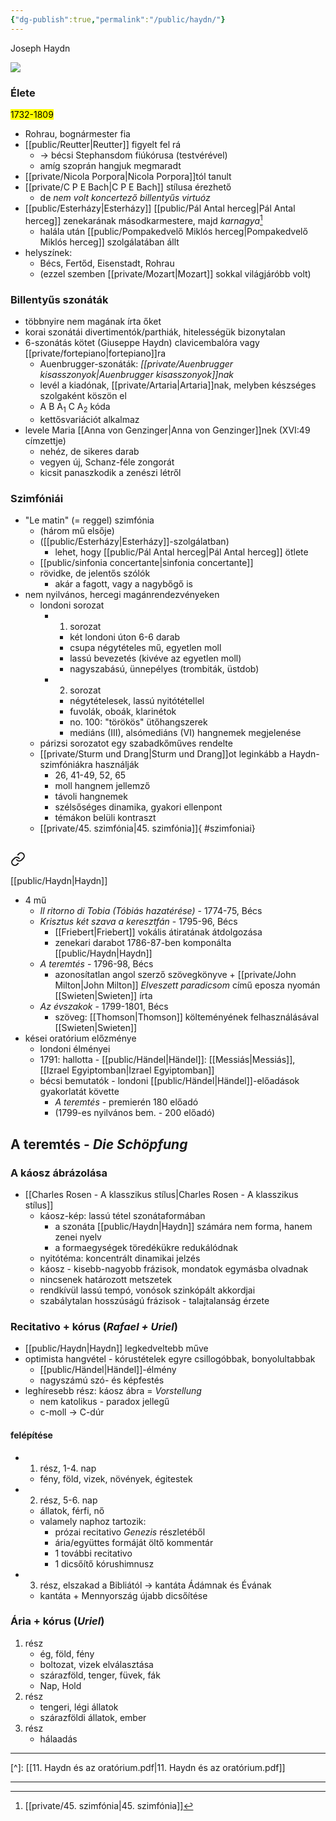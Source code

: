 ```yaml
---
{"dg-publish":true,"permalink":"/public/haydn/"}
---
```


Joseph Haydn

![](https://www.mainpost.de/storage/image/1/1/7/5/2235711_fancybox_1u-pup_EomADw.jpg)

### Élete
<mark>1732-1809</mark>
- Rohrau, bognármester fia
- [[public/Reutter\|Reutter]] figyelt fel rá
	- -> bécsi Stephansdom fiúkórusa (testvérével)
	- amíg szoprán hangjuk megmaradt
- [[private/Nicola Porpora\|Nicola Porpora]]tól tanult
- [[private/C P E Bach\|C P E Bach]] stílusa érezhető
	- de *nem volt koncertező billentyűs virtuóz*
- [[public/Esterházy\|Esterházy]] [[public/Pál Antal herceg\|Pál Antal herceg]] zenekarának másodkarmestere, majd *karnagya*[^1]
	- halála után [[public/Pompakedvelő Miklós herceg\|Pompakedvelő Miklós herceg]] szolgálatában állt
- helyszínek:
	- Bécs, Fertőd, Eisenstadt, Rohrau
	- (ezzel szemben [[private/Mozart\|Mozart]] sokkal világjáróbb volt)

### Billentyűs szonáták
- többnyire nem magának írta őket
- korai szonátái divertimentók/parthiák, hitelességük bizonytalan
- 6-szonátás kötet (Giuseppe Haydn) clavicembalóra vagy [[private/fortepiano\|fortepiano]]ra
	- Auenbrugger-szonáták: *[[private/Auenbrugger kisasszonyok\|Auenbrugger kisasszonyok]]nak*
	- levél a kiadónak, [[private/Artaria\|Artaria]]nak, melyben készséges szolgaként köszön el
	- A B A<sub>1</sub> C A<sub>2</sub>  kóda
	- kettősvariációt alkalmaz
- levele Maria [[Anna von Genzinger\|Anna von Genzinger]]nek (XVI:49 címzettje)
	- nehéz, de sikeres darab
	- vegyen új, Schanz-féle zongorát
	- kicsit panaszkodik a zenészi létről

### Szimfóniái
- "Le matin" (= reggel) szimfónia
	- (három mű elsője)
	- ([[public/Esterházy\|Esterházy]]-szolgálatban)
		- lehet, hogy [[public/Pál Antal herceg\|Pál Antal herceg]] ötlete
	- [[public/sinfonia concertante\|sinfonia concertante]]
	- rövidke, de jelentős szólók
		- akár a fagott, vagy a nagybőgő is
- nem nyilvános, hercegi magánrendezvényeken
	- londoni sorozat
		- 1. sorozat
			- két londoni úton 6-6 darab
			- csupa négytételes mű, egyetlen moll
			- lassú bevezetés (kivéve az egyetlen moll)
			- nagyszabású, ünnepélyes (trombiták, üstdob)
		- 2. sorozat
			- négytételesek, lassú nyitótétellel
			- fuvolák, oboák, klarinétok
			- no. 100: "törökös" ütőhangszerek
			- mediáns (III), alsómediáns (VI) hangnemek megjelenése
	- párizsi sorozatot egy szabadkőműves rendelte
	- [[private/Sturm und Drang\|Sturm und Drang]]ot leginkább a Haydn-szimfóniákra használják
		- 26, 41-49, 52, 65
		- moll hangnem jellemző
		- távoli hangnemek
		- szélsőséges dinamika, gyakori ellenpont
		- témákon belüli kontraszt
	- [[private/45. szimfónia\|45. szimfónia]]{ #szimfoniai}


## 
<div class="transclusion internal-embed is-loaded"><a class="markdown-embed-link" href="/public/haydn-es-az-oratorium/" aria-label="Open link"><svg xmlns="http://www.w3.org/2000/svg" width="24" height="24" viewBox="0 0 24 24" fill="none" stroke="currentColor" stroke-width="2" stroke-linecap="round" stroke-linejoin="round" class="svg-icon lucide-link"><path d="M10 13a5 5 0 0 0 7.54.54l3-3a5 5 0 0 0-7.07-7.07l-1.72 1.71"></path><path d="M14 11a5 5 0 0 0-7.54-.54l-3 3a5 5 0 0 0 7.07 7.07l1.71-1.71"></path></svg></a><div class="markdown-embed">




[[public/Haydn\|Haydn]]

- 4 mű
	- *Il ritorno di Tobia (Tóbiás hazatérése)* - 1774-75, Bécs
	- *Krisztus két szava a keresztfán* - 1795-96, Bécs
		- [[Friebert\|Friebert]] vokális átiratának átdolgozása
		- zenekari darabot 1786-87-ben komponálta [[public/Haydn\|Haydn]]
	- *A teremtés* - 1796-98, Bécs
		- azonosítatlan angol szerző szövegkönyve + [[private/John Milton\|John Milton]] *Elveszett paradicsom* című eposza nyomán [[Swieten\|Swieten]] írta
	- *Az évszakok* - 1799-1801, Bécs
		- szöveg: [[Thomson\|Thomson]] költeményének felhasználásával [[Swieten\|Swieten]]
- kései oratórium előzménye
	- londoni élményei
	- 1791: hallotta - [[public/Händel\|Händel]]: [[Messiás\|Messiás]], [[Izrael Egyiptomban\|Izrael Egyiptomban]]
	- bécsi bemutatók - londoni [[public/Händel\|Händel]]-előadások gyakorlatát követte
		- *A teremtés* - premierén 180 előadó
		- (1799-es nyilvános bem. - 200 előadó)

## A teremtés - *Die Schöpfung*

### A káosz ábrázolása

- [[Charles Rosen - A klasszikus stílus\|Charles Rosen - A klasszikus stílus]]
	- káosz-kép: lassú tétel szonátaformában
		- a szonáta [[public/Haydn\|Haydn]] számára nem forma, hanem zenei nyelv
		- a formaegységek töredékükre redukálódnak
	- nyitótéma: koncentrált dinamikai jelzés
	- káosz - kisebb-nagyobb frázisok, mondatok egymásba olvadnak
	- nincsenek határozott metszetek
	- rendkívül lassú tempó, vonósok szinkópált akkordjai
	- szabálytalan hosszúságú frázisok - talajtalanság érzete

### Recitativo + kórus (*Rafael + Uriel*)

- [[public/Haydn\|Haydn]] legkedveltebb műve
- optimista hangvétel - kórustételek egyre csillogóbbak, bonyolultabbak
	- [[public/Händel\|Händel]]-élmény
	- nagyszámú szó- és képfestés
- leghíresebb rész: káosz ábra = *Vorstellung*
	- nem katolikus - paradox jellegű
	- c-moll -> C-dúr
#### felépítése

- 1. rész, 1-4. nap
	- fény, föld, vizek, növények, égitestek
- 2. rész, 5-6. nap
	- állatok, férfi, nő
	- valamely naphoz tartozik:
		- prózai recitativo *Genezis* részletéből
		- ária/együttes formáját öltő kommentár
		- 1 további recitativo
		- 1 dicsőítő kórushimnusz
- 3. rész, elszakad a Bibliától -> kantáta Ádámnak és Évának
	- kantáta + Mennyország újabb dicsőítése

### Ária + kórus (*Uriel*)

1. rész
	- ég, föld, fény
	- boltozat, vizek elválasztása
	- szárazföld, tenger, füvek, fák
	- Nap, Hold
2. rész
	- tengeri, légi állatok
	- szárazföldi állatok, ember
3. rész
	- hálaadás

---
[^]: [[11. Haydn és az oratórium.pdf\|11. Haydn és az oratórium.pdf]]

</div></div>


---------------
[^1]: [[private/45. szimfónia\|45. szimfónia]]